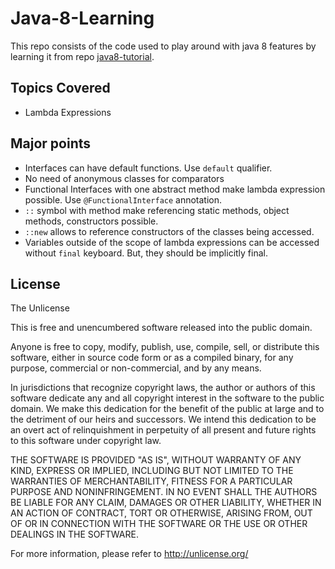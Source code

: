 #  Java-8-Learning

This repo consists of the code used to play around with java 8 features by learning it from repo [java8-tutorial](https://github.com/winterbe/java8-tutorial).

## Topics Covered

  - Lambda Expressions
  
## Major points

  - Interfaces can have default functions. Use `default` qualifier.
  - No need of anonymous classes for comparators
  - Functional Interfaces with one abstract method make lambda expression possible. Use `@FunctionalInterface` annotation.
  - `::` symbol with method make referencing static methods, object methods, constructors possible.
  - `::new` allows to reference constructors of the classes being accessed.
  - Variables outside of the scope of lambda expressions can be accessed without `final` keyboard. But, they should be implicitly final.
  
  

## License

The Unlicense

This is free and unencumbered software released into the public domain.

Anyone is free to copy, modify, publish, use, compile, sell, or
distribute this software, either in source code form or as a compiled
binary, for any purpose, commercial or non-commercial, and by any
means.

In jurisdictions that recognize copyright laws, the author or authors
of this software dedicate any and all copyright interest in the
software to the public domain. We make this dedication for the benefit
of the public at large and to the detriment of our heirs and
successors. We intend this dedication to be an overt act of
relinquishment in perpetuity of all present and future rights to this
software under copyright law.

THE SOFTWARE IS PROVIDED "AS IS", WITHOUT WARRANTY OF ANY KIND,
EXPRESS OR IMPLIED, INCLUDING BUT NOT LIMITED TO THE WARRANTIES OF
MERCHANTABILITY, FITNESS FOR A PARTICULAR PURPOSE AND NONINFRINGEMENT.
IN NO EVENT SHALL THE AUTHORS BE LIABLE FOR ANY CLAIM, DAMAGES OR
OTHER LIABILITY, WHETHER IN AN ACTION OF CONTRACT, TORT OR OTHERWISE,
ARISING FROM, OUT OF OR IN CONNECTION WITH THE SOFTWARE OR THE USE OR
OTHER DEALINGS IN THE SOFTWARE.

For more information, please refer to <http://unlicense.org/>